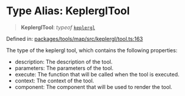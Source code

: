 # Type Alias: KeplerglTool

> **KeplerglTool**: *typeof* [`keplergl`](../variables/keplergl.md)

Defined in: [packages/tools/map/src/keplergl/tool.ts:163](https://github.com/GeoDaCenter/openassistant/blob/dc72d81a35cf8e46295657303846fbb4ad891993/packages/tools/map/src/keplergl/tool.ts#L163)

The type of the keplergl tool, which contains the following properties:

- description: The description of the tool.
- parameters: The parameters of the tool.
- execute: The function that will be called when the tool is executed.
- context: The context of the tool.
- component: The component that will be used to render the tool.
